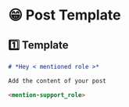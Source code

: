 
# 😁 Post Template

## 1️⃣ Template

```md
# *Hey < mentioned role >*

Add the content of your post

<mention-support_role>
```
